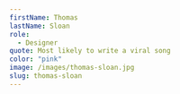 ```yaml
---
firstName: Thomas
lastName: Sloan
role:
  - Designer
quote: Most likely to write a viral song
color: "pink"
image: /images/thomas-sloan.jpg
slug: thomas-sloan
---
```

